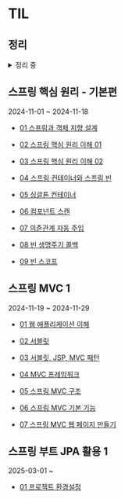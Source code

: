 # TIL

## 정리

<details>
  
<summary> 정리 중 </summary>

- [SRP](./spring_example/SRP.md)
  
- [OOP](./spring_example/OOP.md)

- [RESTful API](./spring_example/RESTful_API.md)

- [API 명세서](./spring_example/API_명세서_정리.md)

- [Data Structure](./spring_example/Data_Structure.md)

- [Database](./spring_example/Database.md)

- [Cache](./spring_example/Cache.md)
  
- [Dijkstra](./Alogorithm/Dijkstra.md)
  
- [Shallow copy & Deep copy](./spring_example/Shallow_copy_&_Deep_copy.md)

- [Builder Pattern](spring_example/Builder_Pattern.md)

- [JWT](./spring_example/JWT.md)
  
- [Save JWT Token](spring_example/Save_JWT_Token.md)
</details>

## 스프링 핵심 원리 - 기본편

2024-11-01 ~ 2024-11-18

- [01 스프링과 객체 지향 설계](./스프링_핵심_원리_기본/01_스프링과_객체_지향_설계.md)

- [02 스프링 핵심 원리 이해 01](./스프링_핵심_원리_기본/02_스프링_핵심_원리_이해_1_예제_만들기.md)
  
- [03 스프링 핵심 원리 이해 02](./스프링_핵심_원리_기본/03_스프링_핵심_원리_이해_2_객체_지향_원리_적용.md)
  
- [04 스프링 컨테이너와 스프링 빈](./스프링_핵심_원리_기본/04_스프링_컨테이너와_스프링_빈.md)

- [05 싱글톤 컨테이너](./스프링_핵심_원리_기본/05_싱글톤_컨테이너.md)

- [06 컴포넌트 스캔](./스프링_핵심_원리_기본/06_컴포넌트_스캔.md)

- [07 의존관계 자동 주입](./스프링_핵심_원리_기본/07_의존관계_자동_주입.md)
  
- [08 빈 생명주기 콜백](./스프링_핵심_원리_기본/08_빈_생명주기_콜백.md)

- [09 빈 스코프](./스프링_핵심_원리_기본/09_빈_스코프.md)
  

## 스프링 MVC 1

2024-11-19 ~ 2024-11-29

- [01 웹 애플리케이션 이해](./스프링_MVC_1/01_웹_애플리케이션_이해.md)

- [02 서블릿](./스프링_MVC_1/02_서블릿.md)
  
- [03 서블릿, JSP, MVC 패턴](./스프링_MVC_1/03_서블릿_JSP_MVC_패턴.md)
  
- [04 MVC 프레임워크](./스프링_MVC_1/04_MVC_프레임워크_만들기.md)
  
- [05 스프링 MVC 구조](./스프링_MVC_1/05_스프링_MVC_구조_이해.md)

- [06 스프링 MVC 기본 기능](./스프링_MVC_1/06_스프링_MVC_기본_기능.md)

- [07 스프링 MVC 웹 페이지 만들기](./스프링_MVC_1/07_스프링_MVC_웹_페이지_만들기.md)

## 스프링 부트 JPA 활용 1

2025-03-01 ~ 

- [01 프로젝트 환경설정](./스프링_부트_JPA_활용_1/01_프로젝트_환경설정.md)

  
